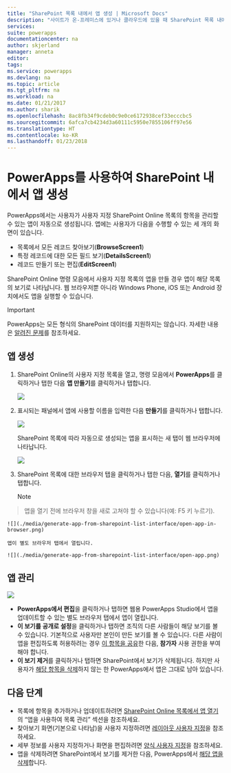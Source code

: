 ```yaml
---
title: "SharePoint 목록 내에서 앱 생성 | Microsoft Docs"
description: "사이트가 온-프레미스에 있거나 클라우드에 있을 때 SharePoint 목록 내에서 항목을 관리하는 세 화면 앱을 생성합니다."
services: 
suite: powerapps
documentationcenter: na
author: skjerland
manager: anneta
editor: 
tags: 
ms.service: powerapps
ms.devlang: na
ms.topic: article
ms.tgt_pltfrm: na
ms.workload: na
ms.date: 01/21/2017
ms.author: sharik
ms.openlocfilehash: 8ac8fb34f9cdeb0c9e0ce6172938cef33ecccbc5
ms.sourcegitcommit: 6afca7cb4234d3a60111c5950e7855106ff97e56
ms.translationtype: HT
ms.contentlocale: ko-KR
ms.lasthandoff: 01/23/2018
---
```

# <a name="generate-an-app-from-within-sharepoint-using-powerapps"></a>PowerApps를 사용하여 SharePoint 내에서 앱 생성



PowerApps에서는 사용자가 사용자 지정 SharePoint Online 목록의 항목을 관리할 수 있는 앱이 자동으로 생성됩니다. 앱에는 사용자가 다음을 수행할 수 있는 세 개의 화면이 있습니다.

* 목록에서 모든 레코드 찾아보기(**BrowseScreen1**)
* 특정 레코드에 대한 모든 필드 보기(**DetailsScreen1**)
* 레코드 만들기 또는 편집(**EditScreen1**)

SharePoint Online 명령 모음에서 사용자 지정 목록의 앱을 만들 경우 앱이 해당 목록의 보기로 나타납니다. 웹 브라우저뿐 아니라 Windows Phone, iOS 또는 Android 장치에서도 앱을 실행할 수 있습니다.

> [!IMPORTANT]
> PowerApps는 모든 형식의 SharePoint 데이터를 지원하지는 않습니다. 자세한 내용은 [알려진 문제](connections/connection-sharepoint-online.md#known-issues)를 참조하세요.

## <a name="generate-an-app"></a>앱 생성
1. SharePoint Online의 사용자 지정 목록을 열고, 명령 모음에서 **PowerApps**를 클릭하거나 탭한 다음 **앱 만들기**를 클릭하거나 탭합니다.
   
    ![](./media/generate-app-from-sharepoint-list-interface/generate-new-app.png)
2. 표시되는 패널에서 앱에 사용할 이름을 입력한 다음 **만들기**를 클릭하거나 탭합니다.
   
    ![](./media/generate-app-from-sharepoint-list-interface/enter-app-name.png)
   
    SharePoint 목록에 따라 자동으로 생성되는 앱을 표시하는 새 탭이 웹 브라우저에 나타납니다.
   
    ![](./media/generate-app-from-sharepoint-list-interface/powerapp-studio-for-web.png)  
3. SharePoint 목록에 대한 브라우저 탭을 클릭하거나 탭한 다음, **열기**를 클릭하거나 탭합니다.
   
    > [!NOTE]
> 앱을 열기 전에 브라우저 창을 새로 고쳐야 할 수 있습니다(예: F5 키 누르기).
   
    ![](./media/generate-app-from-sharepoint-list-interface/open-app-in-browser.png)
   
    앱이 별도 브라우저 탭에서 열립니다.
   
    ![](./media/generate-app-from-sharepoint-list-interface/open-app.png)

## <a name="manage-the-app"></a>앱 관리
![](./media/generate-app-from-sharepoint-list-interface/command-bar.png)

* **PowerApps에서 편집**을 클릭하거나 탭하면 웹용 PowerApps Studio에서 앱을 업데이트할 수 있는 별도 브라우저 탭에서 앱이 열립니다.
* **이 보기를 공개로 설정**을 클릭하거나 탭하면 조직의 다른 사람들이 해당 보기를 볼 수 있습니다. 기본적으로 사용자만 본인이 만든 보기를 볼 수 있습니다. 다른 사람이 앱을 편집하도록 허용하려는 경우 [이 항목을 공유](share-app.md)한 다음, **참가자** 사용 권한을 부여해야 합니다.
* **이 보기 제거**를 클릭하거나 탭하면 SharePoint에서 보기가 삭제됩니다. 하지만 사용자가 [해당 항목을 삭제](delete-app.md)하지 않는 한 PowerApps에서 앱은 그대로 남아 있습니다.

## <a name="next-steps"></a>다음 단계
* 목록에 항목을 추가하거나 업데이트하려면 [SharePoint Online 목록에서 앱 열기](open-app-embedded-in-sharepoint.md)의 “앱을 사용하여 목록 관리” 섹션을 참조하세요.
* 찾아보기 화면(기본으로 나타남)을 사용자 지정하려면 [레이아웃 사용자 지정](customize-layout-sharepoint.md)을 참조하세요.
* 세부 정보를 사용자 지정하거나 화면을 편집하려면 [양식 사용자 지정](customize-forms-sharepoint.md)을 참조하세요.
* 앱을 삭제하려면 SharePoint에서 보기를 제거한 다음, PowerApps에서 [해당 앱을 삭제](delete-app.md)합니다.

